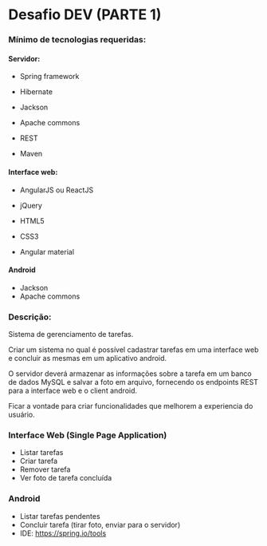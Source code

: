 # Desafio DEV (PARTE 1)

### Mínimo de tecnologias requeridas:

#### Servidor:
- Spring framework

- Hibernate

- Jackson

- Apache commons

- REST

- Maven

#### Interface web:

- AngularJS ou ReactJS

- jQuery

- HTML5

- CSS3

- Angular material

#### Android
- Jackson
- Apache commons
­ 

### Descrição:
Sistema de gerenciamento de tarefas.

Criar um sistema no qual é possível cadastrar tarefas em uma interface web e concluir as mesmas em um aplicativo android. 

O servidor deverá armazenar as informações sobre a tarefa em um banco de dados MySQL e salvar a foto em arquivo, fornecendo os endpoints REST para a interface web e o client android. 

Ficar a vontade para criar funcionalidades que melhorem a experiencia do usuário.

### Interface Web (Single Page Application)
* Listar tarefas
* Criar tarefa
* Remover tarefa
* Ver foto de tarefa concluída
­ 
### Android
* Listar tarefas pendentes
* Concluir tarefa (tirar foto, enviar para o servidor)
* IDE: https://spring.io/tools

